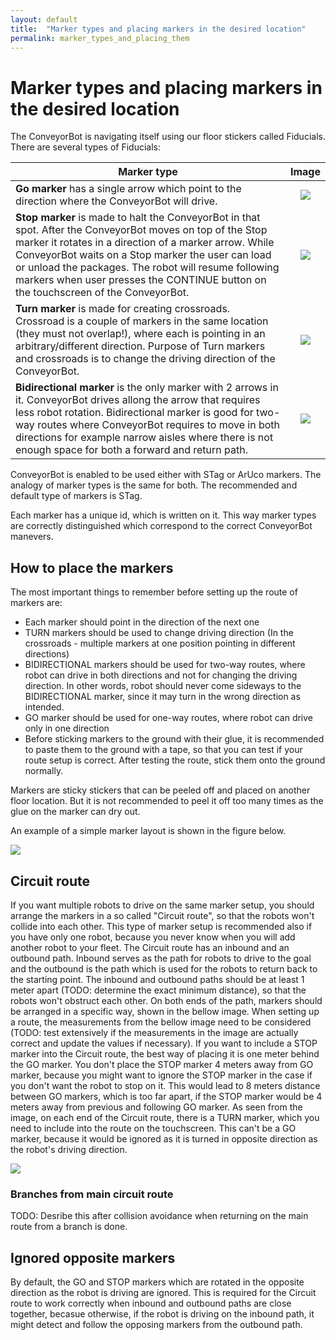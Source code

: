 ```yaml
---
layout: default
title:  "Marker types and placing markers in the desired location"
permalink: marker_types_and_placing_them
---
```


# Marker types and placing markers in the desired location


The ConveyorBot is navigating itself using our floor stickers called Fiducials. There are several types of Fiducials:

| Marker type        | Image           |
| ------------- |:-------------:|
|  **Go marker**  has a single arrow which point to the direction where the ConveyorBot will drive. | <img src="ConveyorBot/assets/go_marker.jpg" >  |
|  **Stop marker** is made to halt the ConveyorBot in that spot. After the ConveyorBot moves on top of the Stop marker it rotates in a direction of a marker arrow. While ConveyorBot waits on a Stop marker the user can load or unload the packages. The robot will resume following markers when user presses the CONTINUE button on the touchscreen of the ConveyorBot. | <img src="ConveyorBot/assets/stop_marker.jpg" >  |
|  **Turn marker** is made for creating crossroads. Crossroad is a couple of markers in the same location (they must not overlap!), where each is pointing in an arbitrary/different direction. Purpose of Turn markers and crossroads is to change the driving direction of the ConveyorBot. | <img src="ConveyorBot/assets/turn_marker.jpg" >  |
|  **Bidirectional marker** is the only marker with 2 arrows in it. ConveyorBot drives allong the arrow that requires less robot rotation. Bidirectional marker is good for two-way routes where ConveyorBot requires to move in both directions for example narrow aisles where there is not enough space for both a forward and return path. | <img src="ConveyorBot/assets/bidirectional_marker.jpg" >  |

ConveyorBot is enabled to be used either with STag or ArUco markers. The analogy of marker types is the same for both. The recommended and default type of markers is STag.

Each marker has a unique id, which is written on it. This way marker types are correctly distinguished which correspond to the correct ConveyorBot manevers.

## How to place the markers

The most important things to remember before setting up the route of markers are:
- Each marker should point in the direction of the next one
- TURN markers should be used to change driving direction (In the crossroads - multiple markers at one position pointing in different directions)
- BIDIRECTIONAL markers should be used for two-way routes, where robot can drive in both directions and not for changing the driving direction. In other words, robot should never come sideways to the BIDIRECTIONAL marker, since it may turn in the wrong direction as intended.
- GO marker should be used for one-way routes, where robot can drive only in one direction
- Before sticking markers to the ground with their glue, it is recommended to paste them to the ground with a tape, so that you can test if your route setup is correct. After testing the route, stick them onto the ground normally.


Markers are sticky stickers that can be peeled off and placed on another floor location. But it is not recommended to peel it off too many times as the glue on the marker can dry out.

An example of a simple marker layout is shown in the figure below.

<img src="ConveyorBot/assets/Map_example1.png" >

## Circuit route

If you want multiple robots to drive on the same marker setup, you should arrange the markers in a so called "Circuit route", so that the robots won't collide into each other. This type of marker setup is recommended also if you have only one robot, because you never know when you will add another robot to your fleet. The Circuit route has an inbound and an outbound path. Inbound serves as the path for robots to drive to the goal and the outbound is the path which is used for the robots to return back to the starting point. The inbound and outbound paths should be at least 1 meter apart (TODO: determine the exact minimum distance), so that the robots won't obstruct each other. On both ends of the path, markers should be arranged in a specific way, shown in the bellow image.
When setting up a route, the measurements from the bellow image need to be considered (TODO: test extensively if the measurements in the image are actually correct and update the values if necessary).
If you want to include a STOP marker into the Circuit route, the best way of placing it is one meter behind the GO marker. You don't place the STOP marker 4 meters away from GO marker, because you might want to ignore the STOP marker in the case if you don't want the robot to stop on it. This would lead to 8 meters distance between GO markers, which is too far apart, if the STOP marker would be 4 meters away from previous and following GO marker.
As seen from the image, on each end of the Circuit route, there is a TURN marker, which you need to include into the route on the touchscreen. This can't be a GO marker, because it would be ignored as it is turned in opposite direction as the robot's driving direction.

<img src="ConveyorBot/assets/Map_example_circuit.png" >

### Branches from main circuit route

TODO: Desribe this after collision avoidance when returning on the main route from a branch is done.

## Ignored opposite markers

By default, the GO and STOP markers which are rotated in the opposite direction as the robot is driving are ignored. This is required for the Circuit route to work correctly when inbound and outbound paths are close together, becasue otherwise, if the robot is driving on the inbound path, it might detect and follow the opposing markers from the outbound path.

